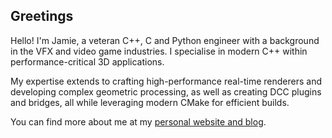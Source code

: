 ## Greetings

Hello! I'm Jamie, a veteran C++, C and Python engineer with a background in the VFX and video game industries. I specialise in modern C++ within performance-critical 3D applications.

My expertise extends to crafting high-performance real-time renderers and developing complex geometric processing, as well as creating DCC plugins and bridges, all while leveraging modern CMake for efficient builds.

You can find more about me at my [personal website and blog](https://www.jamiekenyon.com/).

